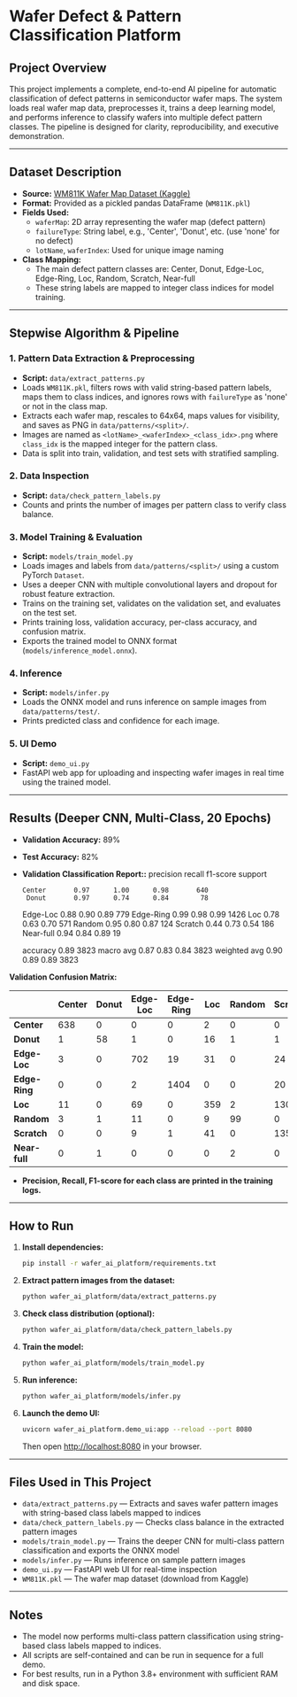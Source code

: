 # Wafer Defect & Pattern Classification Platform

## Project Overview
This project implements a complete, end-to-end AI pipeline for automatic classification of defect patterns in semiconductor wafer maps. The system loads real wafer map data, preprocesses it, trains a deep learning model, and performs inference to classify wafers into multiple defect pattern classes. The pipeline is designed for clarity, reproducibility, and executive demonstration.

---

## Dataset Description
- **Source:** [WM811K Wafer Map Dataset (Kaggle)](https://www.kaggle.com/datasets/qingyi/wm811k-wafer-map)
- **Format:** Provided as a pickled pandas DataFrame (`WM811K.pkl`)
- **Fields Used:**
  - `waferMap`: 2D array representing the wafer map (defect pattern)
  - `failureType`: String label, e.g., 'Center', 'Donut', etc. (use 'none' for no defect)
  - `lotName`, `waferIndex`: Used for unique image naming
- **Class Mapping:**
  - The main defect pattern classes are: Center, Donut, Edge-Loc, Edge-Ring, Loc, Random, Scratch, Near-full
  - These string labels are mapped to integer class indices for model training.

---

## Stepwise Algorithm & Pipeline

### 1. Pattern Data Extraction & Preprocessing
- **Script:** `data/extract_patterns.py`
- Loads `WM811K.pkl`, filters rows with valid string-based pattern labels, maps them to class indices, and ignores rows with `failureType` as 'none' or not in the class map.
- Extracts each wafer map, rescales to 64x64, maps values for visibility, and saves as PNG in `data/patterns/<split>/`.
- Images are named as `<lotName>_<waferIndex>_<class_idx>.png` where `class_idx` is the mapped integer for the pattern class.
- Data is split into train, validation, and test sets with stratified sampling.

### 2. Data Inspection
- **Script:** `data/check_pattern_labels.py`
- Counts and prints the number of images per pattern class to verify class balance.

### 3. Model Training & Evaluation
- **Script:** `models/train_model.py`
- Loads images and labels from `data/patterns/<split>/` using a custom PyTorch `Dataset`.
- Uses a deeper CNN with multiple convolutional layers and dropout for robust feature extraction.
- Trains on the training set, validates on the validation set, and evaluates on the test set.
- Prints training loss, validation accuracy, per-class accuracy, and confusion matrix.
- Exports the trained model to ONNX format (`models/inference_model.onnx`).

### 4. Inference
- **Script:** `models/infer.py`
- Loads the ONNX model and runs inference on sample images from `data/patterns/test/`.
- Prints predicted class and confidence for each image.

### 5. UI Demo
- **Script:** `demo_ui.py`
- FastAPI web app for uploading and inspecting wafer images in real time using the trained model.

---

## Results (Deeper CNN, Multi-Class, 20 Epochs)
- **Validation Accuracy:** 89%
- **Test Accuracy:** 82%
- **Validation Classification Report::**
              precision    recall  f1-score   support

      Center       0.97      1.00      0.98       640
       Donut       0.97      0.74      0.84        78
    Edge-Loc       0.88      0.90      0.89       779
   Edge-Ring       0.99      0.98      0.99      1426
         Loc       0.78      0.63      0.70       571
      Random       0.95      0.80      0.87       124
     Scratch       0.44      0.73      0.54       186
   Near-full       0.94      0.84      0.89        19

    accuracy                           0.89      3823
   macro avg       0.87      0.83      0.84      3823
weighted avg       0.90      0.89      0.89      3823

**Validation Confusion Matrix:**

|            | Center | Donut | Edge-Loc | Edge-Ring | Loc | Random | Scratch | Near-full |
|------------|--------|-------|----------|-----------|-----|--------|---------|-----------|
| **Center** |  638   |   0   |    0     |     0     |  2  |   0    |    0    |     0     |
| **Donut**  |   1    |  58   |    1     |     0     | 16  |   1    |    1    |     0     |
| **Edge-Loc**|  3    |   0   |  702     |    19     | 31  |   0    |   24    |     0     |
| **Edge-Ring**| 0    |   0   |    2     |   1404    |  0  |   0    |   20    |     0     |
| **Loc**    |  11    |   0   |   69     |     0     | 359 |   2    |  130    |     0     |
| **Random** |   3    |   1   |   11     |     0     |  9  |   99   |    0    |     1     |
| **Scratch**|   0    |   0   |    9     |     1     | 41  |   0    |   135   |     0     |
| **Near-full**| 0    |   1   |    0     |     0     |  0  |   2    |    0    |    16     |

- **Precision, Recall, F1-score for each class are printed in the training logs.**

---

## How to Run
1. **Install dependencies:**
   ```bash
   pip install -r wafer_ai_platform/requirements.txt
   ```
2. **Extract pattern images from the dataset:**
   ```bash
   python wafer_ai_platform/data/extract_patterns.py
   ```
3. **Check class distribution (optional):**
   ```bash
   python wafer_ai_platform/data/check_pattern_labels.py
   ```
4. **Train the model:**
   ```bash
   python wafer_ai_platform/models/train_model.py
   ```
5. **Run inference:**
   ```bash
   python wafer_ai_platform/models/infer.py
   ```
6. **Launch the demo UI:**
   ```bash
   uvicorn wafer_ai_platform.demo_ui:app --reload --port 8080
   ```
   Then open [http://localhost:8080](http://localhost:8080) in your browser.

---

## Files Used in This Project
- `data/extract_patterns.py` — Extracts and saves wafer pattern images with string-based class labels mapped to indices
- `data/check_pattern_labels.py` — Checks class balance in the extracted pattern images
- `models/train_model.py` — Trains the deeper CNN for multi-class pattern classification and exports the ONNX model
- `models/infer.py` — Runs inference on sample pattern images
- `demo_ui.py` — FastAPI web UI for real-time inspection
- `WM811K.pkl` — The wafer map dataset (download from Kaggle)

---

## Notes
- The model now performs multi-class pattern classification using string-based class labels mapped to indices.
- All scripts are self-contained and can be run in sequence for a full demo.
- For best results, run in a Python 3.8+ environment with sufficient RAM and disk space.
